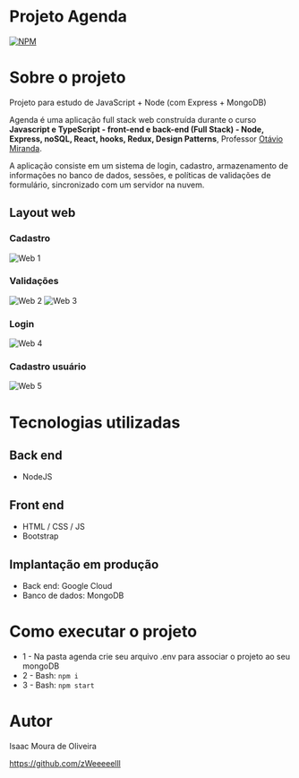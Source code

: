 
 
 
 # Projeto Agenda
[![NPM](https://img.shields.io/npm/l/react)](https://github.com/zWeeeeelll/Projeto-Agenda/blob/main/LICENSE) 

# Sobre o projeto

Projeto para estudo de JavaScript + Node (com Express + MongoDB)

Agenda é uma aplicação full stack web construída durante o curso **Javascript e TypeScript - front-end e back-end (Full Stack) - Node, Express, noSQL, React, hooks, Redux, Design Patterns**, Professor [Otávio Miranda](https://www.udemy.com/course/curso-de-javascript-moderno-do-basico-ao-avancado/ "Curso").

A aplicação consiste em um sistema de login, cadastro, armazenamento de informações no banco de dados, sessões, e políticas de validações de formulário, sincronizado com um servidor na nuvem.

## Layout web
### Cadastro
![Web 1](https://github.com/zWeeeeelll/Projeto-Agenda/blob/main/img/Cadastro.gif)
### Validações
![Web 2](https://github.com/zWeeeeelll/Projeto-Agenda/blob/main/img/Validacao-casdastro%202.gif)
![Web 3](https://github.com/zWeeeeelll/Projeto-Agenda/blob/main/img/Validacao.gif)
### Login
![Web 4](https://github.com/zWeeeeelll/Projeto-Agenda/blob/main/img/Login.gif)
### Cadastro usuário
![Web 5](https://github.com/zWeeeeelll/Projeto-Agenda/blob/main/img/Cadastro-usuario.gif)

# Tecnologias utilizadas
## Back end
- NodeJS
## Front end
- HTML / CSS / JS
- Bootstrap
## Implantação em produção
- Back end: Google Cloud
- Banco de dados: MongoDB

# Como executar o projeto

* 1 - Na pasta agenda crie seu arquivo .env para associar o projeto ao seu mongoDB
* 2 - Bash: `npm i`
* 3 - Bash: `npm start`

# Autor

Isaac Moura de Oliveira

https://github.com/zWeeeeelll
